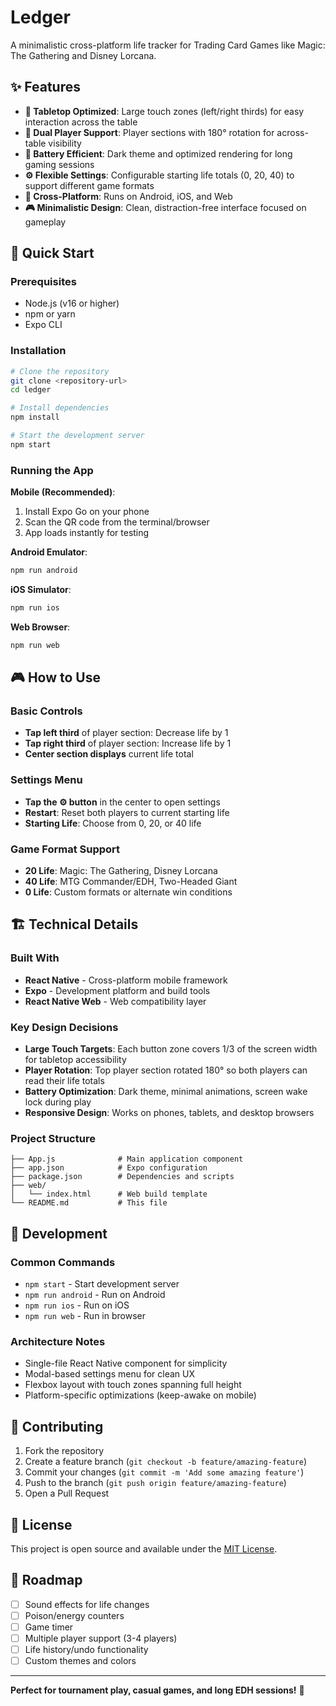# Ledger

A minimalistic cross-platform life tracker for Trading Card Games like Magic: The Gathering and Disney Lorcana.

## ✨ Features

- **🎯 Tabletop Optimized**: Large touch zones (left/right thirds) for easy interaction across the table
- **🔄 Dual Player Support**: Player sections with 180° rotation for across-table visibility
- **🔋 Battery Efficient**: Dark theme and optimized rendering for long gaming sessions
- **⚙️ Flexible Settings**: Configurable starting life totals (0, 20, 40) to support different game formats
- **📱 Cross-Platform**: Runs on Android, iOS, and Web
- **🎮 Minimalistic Design**: Clean, distraction-free interface focused on gameplay

## 🚀 Quick Start

### Prerequisites
- Node.js (v16 or higher)
- npm or yarn
- Expo CLI

### Installation

```bash
# Clone the repository
git clone <repository-url>
cd ledger

# Install dependencies
npm install

# Start the development server
npm start
```

### Running the App

**Mobile (Recommended)**:
1. Install Expo Go on your phone
2. Scan the QR code from the terminal/browser
3. App loads instantly for testing

**Android Emulator**:
```bash
npm run android
```

**iOS Simulator**:
```bash
npm run ios
```

**Web Browser**:
```bash
npm run web
```

## 🎮 How to Use

### Basic Controls
- **Tap left third** of player section: Decrease life by 1
- **Tap right third** of player section: Increase life by 1
- **Center section displays** current life total

### Settings Menu
- **Tap the ⚙️ button** in the center to open settings
- **Restart**: Reset both players to current starting life
- **Starting Life**: Choose from 0, 20, or 40 life

### Game Format Support
- **20 Life**: Magic: The Gathering, Disney Lorcana
- **40 Life**: MTG Commander/EDH, Two-Headed Giant
- **0 Life**: Custom formats or alternate win conditions

## 🏗️ Technical Details

### Built With
- **React Native** - Cross-platform mobile framework
- **Expo** - Development platform and build tools
- **React Native Web** - Web compatibility layer

### Key Design Decisions
- **Large Touch Targets**: Each button zone covers 1/3 of the screen width for tabletop accessibility
- **Player Rotation**: Top player section rotated 180° so both players can read their life totals
- **Battery Optimization**: Dark theme, minimal animations, screen wake lock during play
- **Responsive Design**: Works on phones, tablets, and desktop browsers

### Project Structure
```
├── App.js              # Main application component
├── app.json            # Expo configuration
├── package.json        # Dependencies and scripts
├── web/
│   └── index.html      # Web build template
└── README.md           # This file
```

## 🔧 Development

### Common Commands
- `npm start` - Start development server
- `npm run android` - Run on Android
- `npm run ios` - Run on iOS  
- `npm run web` - Run in browser

### Architecture Notes
- Single-file React Native component for simplicity
- Modal-based settings menu for clean UX
- Flexbox layout with touch zones spanning full height
- Platform-specific optimizations (keep-awake on mobile)

## 🤝 Contributing

1. Fork the repository
2. Create a feature branch (`git checkout -b feature/amazing-feature`)
3. Commit your changes (`git commit -m 'Add some amazing feature'`)
4. Push to the branch (`git push origin feature/amazing-feature`)
5. Open a Pull Request

## 📄 License

This project is open source and available under the [MIT License](LICENSE).

## 🎯 Roadmap

- [ ] Sound effects for life changes
- [ ] Poison/energy counters
- [ ] Game timer
- [ ] Multiple player support (3-4 players)
- [ ] Life history/undo functionality
- [ ] Custom themes and colors

---

**Perfect for tournament play, casual games, and long EDH sessions!** 🎲